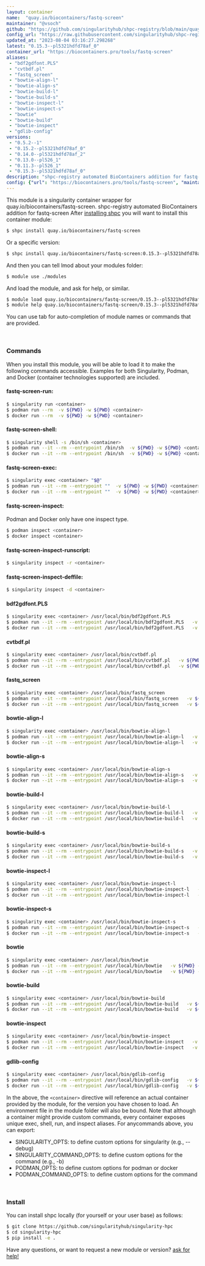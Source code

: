 ```yaml
---
layout: container
name:  "quay.io/biocontainers/fastq-screen"
maintainer: "@vsoch"
github: "https://github.com/singularityhub/shpc-registry/blob/main/quay.io/biocontainers/fastq-screen/container.yaml"
config_url: "https://raw.githubusercontent.com/singularityhub/shpc-registry/main/quay.io/biocontainers/fastq-screen/container.yaml"
updated_at: "2023-08-04 03:16:27.298268"
latest: "0.15.3--pl5321hdfd78af_0"
container_url: "https://biocontainers.pro/tools/fastq-screen"
aliases:
 - "bdf2gdfont.PLS"
 - "cvtbdf.pl"
 - "fastq_screen"
 - "bowtie-align-l"
 - "bowtie-align-s"
 - "bowtie-build-l"
 - "bowtie-build-s"
 - "bowtie-inspect-l"
 - "bowtie-inspect-s"
 - "bowtie"
 - "bowtie-build"
 - "bowtie-inspect"
 - "gdlib-config"
versions:
 - "0.5.2--1"
 - "0.15.2--pl5321hdfd78af_0"
 - "0.14.0--pl5321hdfd78af_2"
 - "0.13.0--pl526_1"
 - "0.11.3--pl526_1"
 - "0.15.3--pl5321hdfd78af_0"
description: "shpc-registry automated BioContainers addition for fastq-screen"
config: {"url": "https://biocontainers.pro/tools/fastq-screen", "maintainer": "@vsoch", "description": "shpc-registry automated BioContainers addition for fastq-screen", "latest": {"0.15.3--pl5321hdfd78af_0": "sha256:b1c48bcdd2aa5ae15f8b9c5522c1118a5b2a20c32a7110683aa348b909480975"}, "tags": {"0.5.2--1": "sha256:185edd8b53542a657ebe4e4a90a0ad949c25abe10392c8859729a60c7c71ac55", "0.15.2--pl5321hdfd78af_0": "sha256:fc249e00f46e3392826fad5260344158c972dc47e9c193cbb6a12adacf5bbfe7", "0.14.0--pl5321hdfd78af_2": "sha256:1d02412b07bc9291c0bcedd763474bfaade5439a64df439e3c8306631171f6ca", "0.13.0--pl526_1": "sha256:b90a764131bdc0b204111956146da3bb1ce8c68477fbb4e438da11a470fe542a", "0.11.3--pl526_1": "sha256:b1faefda2abcca910287620a88d7a7052627e953864752fc47175bf5a332a3b5", "0.15.3--pl5321hdfd78af_0": "sha256:b1c48bcdd2aa5ae15f8b9c5522c1118a5b2a20c32a7110683aa348b909480975"}, "docker": "quay.io/biocontainers/fastq-screen", "aliases": {"bdf2gdfont.PLS": "/usr/local/bin/bdf2gdfont.PLS", "cvtbdf.pl": "/usr/local/bin/cvtbdf.pl", "fastq_screen": "/usr/local/bin/fastq_screen", "bowtie-align-l": "/usr/local/bin/bowtie-align-l", "bowtie-align-s": "/usr/local/bin/bowtie-align-s", "bowtie-build-l": "/usr/local/bin/bowtie-build-l", "bowtie-build-s": "/usr/local/bin/bowtie-build-s", "bowtie-inspect-l": "/usr/local/bin/bowtie-inspect-l", "bowtie-inspect-s": "/usr/local/bin/bowtie-inspect-s", "bowtie": "/usr/local/bin/bowtie", "bowtie-build": "/usr/local/bin/bowtie-build", "bowtie-inspect": "/usr/local/bin/bowtie-inspect", "gdlib-config": "/usr/local/bin/gdlib-config"}}
---
```


This module is a singularity container wrapper for quay.io/biocontainers/fastq-screen.
shpc-registry automated BioContainers addition for fastq-screen
After [installing shpc](#install) you will want to install this container module:


```bash
$ shpc install quay.io/biocontainers/fastq-screen
```

Or a specific version:

```bash
$ shpc install quay.io/biocontainers/fastq-screen:0.15.3--pl5321hdfd78af_0
```

And then you can tell lmod about your modules folder:

```bash
$ module use ./modules
```

And load the module, and ask for help, or similar.

```bash
$ module load quay.io/biocontainers/fastq-screen/0.15.3--pl5321hdfd78af_0
$ module help quay.io/biocontainers/fastq-screen/0.15.3--pl5321hdfd78af_0
```

You can use tab for auto-completion of module names or commands that are provided.

<br>

### Commands

When you install this module, you will be able to load it to make the following commands accessible.
Examples for both Singularity, Podman, and Docker (container technologies supported) are included.

#### fastq-screen-run:

```bash
$ singularity run <container>
$ podman run --rm  -v ${PWD} -w ${PWD} <container>
$ docker run --rm  -v ${PWD} -w ${PWD} <container>
```

#### fastq-screen-shell:

```bash
$ singularity shell -s /bin/sh <container>
$ podman run --it --rm --entrypoint /bin/sh  -v ${PWD} -w ${PWD} <container>
$ docker run --it --rm --entrypoint /bin/sh  -v ${PWD} -w ${PWD} <container>
```

#### fastq-screen-exec:

```bash
$ singularity exec <container> "$@"
$ podman run --it --rm --entrypoint ""  -v ${PWD} -w ${PWD} <container> "$@"
$ docker run --it --rm --entrypoint ""  -v ${PWD} -w ${PWD} <container> "$@"
```

#### fastq-screen-inspect:

Podman and Docker only have one inspect type.

```bash
$ podman inspect <container>
$ docker inspect <container>
```

#### fastq-screen-inspect-runscript:

```bash
$ singularity inspect -r <container>
```

#### fastq-screen-inspect-deffile:

```bash
$ singularity inspect -d <container>
```


#### bdf2gdfont.PLS

```bash
$ singularity exec <container> /usr/local/bin/bdf2gdfont.PLS
$ podman run --it --rm --entrypoint /usr/local/bin/bdf2gdfont.PLS   -v ${PWD} -w ${PWD} <container> -c " $@"
$ docker run --it --rm --entrypoint /usr/local/bin/bdf2gdfont.PLS   -v ${PWD} -w ${PWD} <container> -c " $@"
```


#### cvtbdf.pl

```bash
$ singularity exec <container> /usr/local/bin/cvtbdf.pl
$ podman run --it --rm --entrypoint /usr/local/bin/cvtbdf.pl   -v ${PWD} -w ${PWD} <container> -c " $@"
$ docker run --it --rm --entrypoint /usr/local/bin/cvtbdf.pl   -v ${PWD} -w ${PWD} <container> -c " $@"
```


#### fastq_screen

```bash
$ singularity exec <container> /usr/local/bin/fastq_screen
$ podman run --it --rm --entrypoint /usr/local/bin/fastq_screen   -v ${PWD} -w ${PWD} <container> -c " $@"
$ docker run --it --rm --entrypoint /usr/local/bin/fastq_screen   -v ${PWD} -w ${PWD} <container> -c " $@"
```


#### bowtie-align-l

```bash
$ singularity exec <container> /usr/local/bin/bowtie-align-l
$ podman run --it --rm --entrypoint /usr/local/bin/bowtie-align-l   -v ${PWD} -w ${PWD} <container> -c " $@"
$ docker run --it --rm --entrypoint /usr/local/bin/bowtie-align-l   -v ${PWD} -w ${PWD} <container> -c " $@"
```


#### bowtie-align-s

```bash
$ singularity exec <container> /usr/local/bin/bowtie-align-s
$ podman run --it --rm --entrypoint /usr/local/bin/bowtie-align-s   -v ${PWD} -w ${PWD} <container> -c " $@"
$ docker run --it --rm --entrypoint /usr/local/bin/bowtie-align-s   -v ${PWD} -w ${PWD} <container> -c " $@"
```


#### bowtie-build-l

```bash
$ singularity exec <container> /usr/local/bin/bowtie-build-l
$ podman run --it --rm --entrypoint /usr/local/bin/bowtie-build-l   -v ${PWD} -w ${PWD} <container> -c " $@"
$ docker run --it --rm --entrypoint /usr/local/bin/bowtie-build-l   -v ${PWD} -w ${PWD} <container> -c " $@"
```


#### bowtie-build-s

```bash
$ singularity exec <container> /usr/local/bin/bowtie-build-s
$ podman run --it --rm --entrypoint /usr/local/bin/bowtie-build-s   -v ${PWD} -w ${PWD} <container> -c " $@"
$ docker run --it --rm --entrypoint /usr/local/bin/bowtie-build-s   -v ${PWD} -w ${PWD} <container> -c " $@"
```


#### bowtie-inspect-l

```bash
$ singularity exec <container> /usr/local/bin/bowtie-inspect-l
$ podman run --it --rm --entrypoint /usr/local/bin/bowtie-inspect-l   -v ${PWD} -w ${PWD} <container> -c " $@"
$ docker run --it --rm --entrypoint /usr/local/bin/bowtie-inspect-l   -v ${PWD} -w ${PWD} <container> -c " $@"
```


#### bowtie-inspect-s

```bash
$ singularity exec <container> /usr/local/bin/bowtie-inspect-s
$ podman run --it --rm --entrypoint /usr/local/bin/bowtie-inspect-s   -v ${PWD} -w ${PWD} <container> -c " $@"
$ docker run --it --rm --entrypoint /usr/local/bin/bowtie-inspect-s   -v ${PWD} -w ${PWD} <container> -c " $@"
```


#### bowtie

```bash
$ singularity exec <container> /usr/local/bin/bowtie
$ podman run --it --rm --entrypoint /usr/local/bin/bowtie   -v ${PWD} -w ${PWD} <container> -c " $@"
$ docker run --it --rm --entrypoint /usr/local/bin/bowtie   -v ${PWD} -w ${PWD} <container> -c " $@"
```


#### bowtie-build

```bash
$ singularity exec <container> /usr/local/bin/bowtie-build
$ podman run --it --rm --entrypoint /usr/local/bin/bowtie-build   -v ${PWD} -w ${PWD} <container> -c " $@"
$ docker run --it --rm --entrypoint /usr/local/bin/bowtie-build   -v ${PWD} -w ${PWD} <container> -c " $@"
```


#### bowtie-inspect

```bash
$ singularity exec <container> /usr/local/bin/bowtie-inspect
$ podman run --it --rm --entrypoint /usr/local/bin/bowtie-inspect   -v ${PWD} -w ${PWD} <container> -c " $@"
$ docker run --it --rm --entrypoint /usr/local/bin/bowtie-inspect   -v ${PWD} -w ${PWD} <container> -c " $@"
```


#### gdlib-config

```bash
$ singularity exec <container> /usr/local/bin/gdlib-config
$ podman run --it --rm --entrypoint /usr/local/bin/gdlib-config   -v ${PWD} -w ${PWD} <container> -c " $@"
$ docker run --it --rm --entrypoint /usr/local/bin/gdlib-config   -v ${PWD} -w ${PWD} <container> -c " $@"
```



In the above, the `<container>` directive will reference an actual container provided
by the module, for the version you have chosen to load. An environment file in the
module folder will also be bound. Note that although a container
might provide custom commands, every container exposes unique exec, shell, run, and
inspect aliases. For anycommands above, you can export:

 - SINGULARITY_OPTS: to define custom options for singularity (e.g., --debug)
 - SINGULARITY_COMMAND_OPTS: to define custom options for the command (e.g., -b)
 - PODMAN_OPTS: to define custom options for podman or docker
 - PODMAN_COMMAND_OPTS: to define custom options for the command

<br>

### Install

You can install shpc locally (for yourself or your user base) as follows:

```bash
$ git clone https://github.com/singularityhub/singularity-hpc
$ cd singularity-hpc
$ pip install -e .
```

Have any questions, or want to request a new module or version? [ask for help!](https://github.com/singularityhub/singularity-hpc/issues)